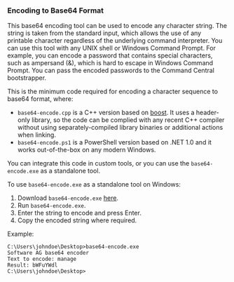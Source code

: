 ### Encoding to Base64 Format

This base64 encoding tool can be used to encode any character string. The string is taken from the standard input, which allows the use of any printable character regardless of the underlying command interpreter. You can use this tool with any UNIX shell or Windows Command Prompt. For example, you can encode a password that contains special characters, such as ampersand (&), which is hard to escape in Windows Command Prompt. You can pass the encoded passwords to the Command Central bootstrapper.

This is the minimum code required for encoding a character sequence to base64 format, where: 
- `base64-encode.cpp` is a C++ version based on [boost](https://www.boost.org/). It uses a header-only library, so the code can be complied with any recent C++ compiler without using separately-compiled library binaries or additional actions when linking.
- `base64-encode.ps1` is a PowerShell version based on .NET 1.0 and it works out-of-the-box on any modern Windows.

You can integrate this code in custom tools, or you can use the `base64-encode.exe` as a standalone tool.

To use `base64-encode.exe` as a standalone tool on Windows:

1. Download `base64-encode.exe` [here](https://github.com/SoftwareAG/generic-tools/releases).
2. Run `base64-encode.exe`.
3. Enter the string to encode and press Enter.
4. Copy the encoded string where required.

Example:

```
C:\Users\johndoe\Desktop>base64-encode.exe
Software AG base64 encoder
Text to encode: manage
Result: bWFuYWdl
C:\Users\johndoe\Desktop>
```
